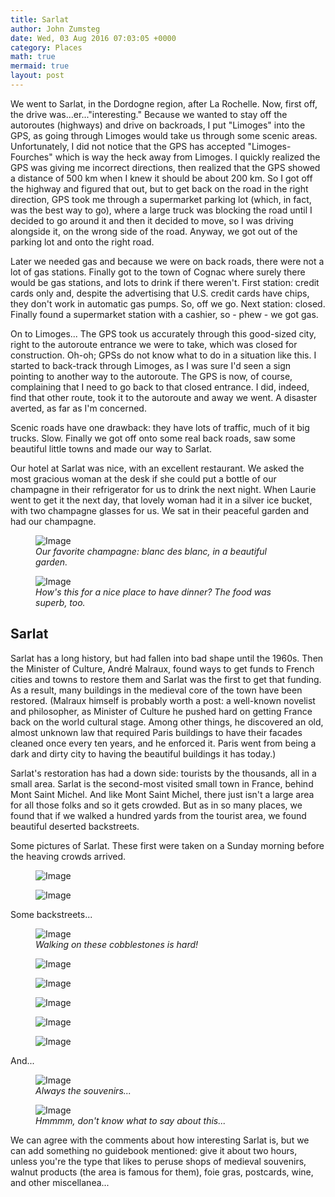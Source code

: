 ```yaml
---
title: Sarlat
author: John Zumsteg
date: Wed, 03 Aug 2016 07:03:05 +0000
category: Places
math: true
mermaid: true
layout: post
---
```

We went to Sarlat, in the Dordogne region, after La Rochelle. Now, first off, the drive was...er..."interesting." Because we wanted to stay off the autoroutes (highways) and drive on backroads, I put "Limoges" into the GPS, as going through Limoges would take us through some scenic areas. Unfortunately, I did not notice that the GPS has accepted "Limoges-Fourches" which is way the heck away from Limoges. I quickly realized the GPS was giving me incorrect directions, then realized that the GPS showed a distance of 500 km when I knew it should be about 200 km. So I got off the highway and figured that out, but to get back on the road in the right direction, GPS took me through a supermarket parking lot (which, in fact, was the best way to go), where a large truck was blocking the road until I decided to go around it and then it decided to move, so I was driving alongside it, on the wrong side of the road. Anyway, we got out of the parking lot and onto the right road.

Later we needed gas and because we were on back roads, there were not a lot of gas stations. Finally got to the town of Cognac where surely there would be gas stations, and lots to drink if there weren't. First station: credit cards only and, despite the advertising that U.S. credit cards have chips, they don't work in automatic gas pumps. So, off we go. Next station: closed. Finally found a supermarket station with a cashier, so - phew - we got gas.

On to Limoges... The GPS took us accurately through this good-sized city, right to the autoroute entrance we were to take, which was closed for construction. Oh-oh; GPSs do not know what to do in a situation like this. I started to back-track through Limoges, as I was sure I'd seen a sign pointing to another way to the autoroute. The GPS is now, of course, complaining that I need to go back to that closed entrance. I did, indeed, find that other route, took it to the autoroute and away we went. A disaster averted, as far as I'm concerned.

Scenic roads have one drawback: they have lots of traffic, much of it big trucks. Slow. Finally we got off onto some real back roads, saw some beautiful little towns and made our way to Sarlat.

Our hotel at Sarlat was nice, with an excellent restaurant. We asked the most gracious woman at the desk if she could put a bottle of our champagne in their refrigerator for us to drink the next night. When Laurie went to get it the next day, that lovely woman had it in a silver ice bucket, with two champagne glasses for us. We sat in their peaceful garden and had our champagne.

<figure>
	<img src="{{"/assets/images/2016/08/DSC04946.jpg" | prepend: site.baseurl | prepend: site.url }}" alt="Image" />
	<figcaption><em>Our favorite champagne: blanc des blanc, in a beautiful garden.</em></figcaption>
</figure>



<figure>
	<img src="{{"/assets/images/2016/08/DSC04950.jpg" | prepend: site.baseurl | prepend: site.url }}" alt="Image" />
	<figcaption><em>How's this for a nice place to have dinner? The food was superb, too.</em></figcaption>
</figure>


<h2>Sarlat</h2>
Sarlat has a long history, but had fallen into bad shape until the 1960s. Then the Minister of Culture, André Malraux, found ways to get funds to French cities and towns to restore them and Sarlat was the first to get that funding. As a result, many buildings in the medieval core of the town have been restored. (Malraux himself is probably worth a post: a well-known novelist and philosopher, as Minister of Culture he pushed hard on getting France back on the world cultural stage. Among other things, he discovered an old, almost unknown law that required Paris buildings to have their facades cleaned once every ten years, and he enforced it. Paris went from being a dark and dirty city to having the beautiful buildings it has today.)

Sarlat's restoration has had a down side: tourists by the thousands, all in a small area. Sarlat is the second-most visited small town in France, behind Mont Saint Michel. And like Mont Saint Michel, there just isn't a large area for all those folks and so it gets crowded. But as in so many places, we found that if we walked a hundred yards from the tourist area, we found beautiful deserted backstreets.

Some pictures of Sarlat. These first were taken on a Sunday morning before the heaving crowds arrived.

<figure>
	<img src="{{"/assets/images/2016/08/DSC04970.jpg" | prepend: site.baseurl | prepend: site.url }}" alt="Image" />
	<figcaption></figcaption>
</figure>

 <figure>
	<img src="{{"/assets/images/2016/08/DSC04985.jpg" | prepend: site.baseurl | prepend: site.url }}" alt="Image" />
	<figcaption></figcaption>
</figure>

Some backstreets...

<figure>
	<img src="{{"/assets/images/2016/08/DSC04966.jpg" | prepend: site.baseurl | prepend: site.url }}" alt="Image" />
	<figcaption><em>Walking on these cobblestones is hard!</em></figcaption>
</figure>


<p class="alignnone"><figure>
	<img src="{{"/assets/images/2016/08/DSC04996.jpg" | prepend: site.baseurl | prepend: site.url }}" alt="Image" />
	<figcaption></figcaption>
</figure>

 <figure>
	<img src="{{"/assets/images/2016/08/DSC04981.jpg" | prepend: site.baseurl | prepend: site.url }}" alt="Image" />
	<figcaption></figcaption>
</figure>

 <figure>
	<img src="{{"/assets/images/2016/08/DSC04971.jpg" | prepend: site.baseurl | prepend: site.url }}" alt="Image" />
	<figcaption></figcaption>
</figure>

 <figure>
	<img src="{{"/assets/images/2016/08/DSC04968.jpg" | prepend: site.baseurl | prepend: site.url }}" alt="Image" />
	<figcaption></figcaption>
</figure>

 <figure>
	<img src="{{"/assets/images/2016/08/DSC04954.jpg" | prepend: site.baseurl | prepend: site.url }}" alt="Image" />
	<figcaption></figcaption>
</figure>

</p>
<p class="alignnone">And...</p>


<figure>
	<img src="{{"/assets/images/2016/08/DSC04993.jpg" | prepend: site.baseurl | prepend: site.url }}" alt="Image" />
	<figcaption><em>Always the souvenirs...</em></figcaption>
</figure>



<figure>
	<img src="{{"/assets/images/2016/08/DSC04994.jpg" | prepend: site.baseurl | prepend: site.url }}" alt="Image" />
	<figcaption><em>Hmmmm, don't know what to say about this...</em></figcaption>
</figure>



We can agree with the comments about how interesting Sarlat is, but we can add something no guidebook mentioned: give it about two hours, unless you're the type that likes to peruse shops of medieval souvenirs, walnut products (the area is famous for them), foie gras, postcards, wine, and other miscellanea...

&nbsp;
